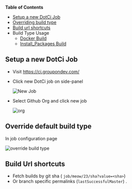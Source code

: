 **Table of Contents**
- [Setup a new DotCi Job](#setup-a-new-dotci-job)
- [Overriding build type](#override-default-build-type)
- [Build url shortcuts](#build-url-shortcuts)
- Build Type Usage
  * [Docker Build](DockerBuild.md)
  * [Install_Packages Build](InstallPackages.md)

## Setup a new DotCi Job
   - Visit https://ci.groupondev.com/

   - Click new DotCi job on side-panel

      ![New Job](screenshots/new-job-link.png)  
   - Select Github Org and click new job

     ![org](screenshots/create-job.png)

## Override default build type
  In job configuration page

  ![override build type](screenshots/override-build-type.png)
## Build Url shortcuts
 * Fetch builds by git sha ( `job/meow/23/sha?value=<sha>`)
 * Or branch specific permalinks (`lastSuccessfulMaster`) .
     
